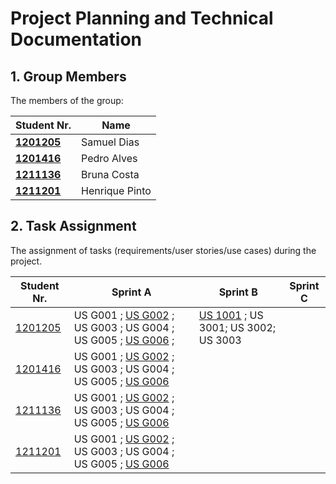 # Project Planning and Technical Documentation

## 1. Group Members

The members of the group:

| Student Nr.	                   | Name	     |
|----------------------------------|-------------|
| **[1201205](1201205/readme.md)** | Samuel Dias |
| **[1201416](1201416/readme.md)** | Pedro Alves |
| **[1211136](121113y/readme.md)** | Bruna Costa |
| **[1211201](1211201/readme.md)** | Henrique Pinto |


## 2. Task Assignment

The assignment of tasks (requirements/user stories/use cases) during the project.

| Student Nr.	                | Sprint A                     | Sprint B                     | Sprint C                     |
|-------------------------------|------------------------------|------------------------------|------------------------------|
| [1201205](1201205/readme.md)  | US G001 ; [US G002](SPRINT%20A/US_G002/readme.md) ; US G003 ; US G004 ; US G005 ; [US G006](SPRINT%20A/US_G006/readme.md) ; | [US 1001](SPRINT%20B/US_1001/readme.md) ; US 3001; US 3002; US 3003|                              |                              |
| [1201416](1201416/readme.md)  | US G001 ; [US G002](SPRINT%20A/US_G002/readme.md) ; US G003 ; US G004 ; US G005 ; [US G006](SPRINT%20A/US_G006/readme.md) |                              |                              |
| [1211136](1211136/readme.md)  | US G001 ; [US G002](SPRINT%20A/US_G002/readme.md) ; US G003 ; US G004 ; US G005 ; [US G006](SPRINT%20A/US_G006/readme.md) |                              |                              |
| [1211201](1211201/readme.md)  | US G001 ; [US G002](SPRINT%20A/US_G002/readme.md) ; US G003 ; US G004 ; US G005 ; [US G006](SPRINT%20A/US_G006/readme.md) |  